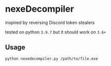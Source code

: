 # nexeDecompiler

inspired by reversing Discord token stealers

tested on python `3.9.7` but it should work on `3.6+`

## Usage

```bash
python nexedecompiler.py /path/to/file.exe
```
